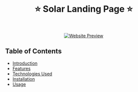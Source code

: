 <h1 align="center"> ⭐️ Solar Landing Page ⭐️ </h1> <br>

<p align="center">
 <a href="https://postimg.cc/MfB0ypjY"><img src="[![1.png](https://i.postimg.cc/5y7PWH4D/1.png)](https://postimg.cc/MfB0ypjY)" alt="Website Preview" /></a>
</p>

## Table of Contents

- [Introduction](#introduction)
- [Features](#features)
- [Technologies Used](#technologies-used)
- [Installation](#installation)
- [Usage](#usage)


